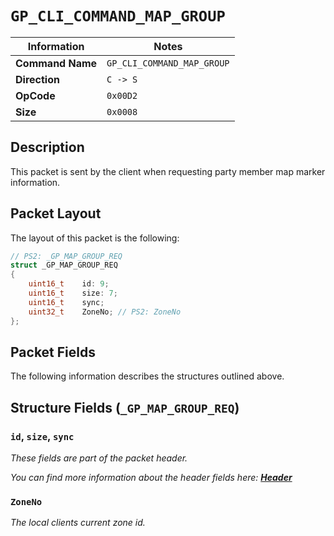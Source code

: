 # `GP_CLI_COMMAND_MAP_GROUP`

| Information               | Notes |
|---                        |---    |
| **Command Name**          | `GP_CLI_COMMAND_MAP_GROUP` |
| **Direction**             | `C -> S` |
| **OpCode**                | `0x00D2` |
| **Size**                  | `0x0008` |

## Description

This packet is sent by the client when requesting party member map marker information.

## Packet Layout

The layout of this packet is the following:

```cpp
// PS2: _GP_MAP_GROUP_REQ
struct _GP_MAP_GROUP_REQ
{
    uint16_t    id: 9;
    uint16_t    size: 7;
    uint16_t    sync;
    uint32_t    ZoneNo; // PS2: ZoneNo
};
```

## Packet Fields

The following information describes the structures outlined above.

## Structure Fields (`_GP_MAP_GROUP_REQ`)

### `id`, `size`, `sync`

_These fields are part of the packet header._

_You can find more information about the header fields here: [**Header**](/world/HEADER.md)_

### `ZoneNo`

_The local clients current zone id._
